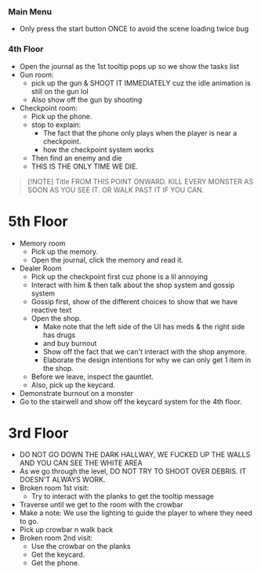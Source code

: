 
### Main Menu
- Only press the start button ONCE to avoid the scene loading twice bug

### 4th Floor
- Open the journal as the 1st tooltip pops up so we show the tasks list
- Gun room:
	- pick up the gun & SHOOT IT IMMEDIATELY cuz the idle animation is still on the gun lol
	- Also show off the gun by shooting
- Checkpoint room:
	- Pick up the phone.
	- stop to explain:
		- The fact that the phone only plays when the player is near a checkpoint.
		- how the checkpoint system works
	- Then find an enemy and die
	- THIS IS THE ONLY TIME WE DIE.

> [!NOTE] Title
> FROM THIS POINT ONWARD. KILL EVERY MONSTER AS SOON AS YOU SEE IT. OR WALK PAST IT IF YOU CAN.

# 5th Floor
- Memory room
	- Pick up the memory.
	- Open the journal, click the memory and read it.
- Dealer Room
	- Pick up the checkpoint first cuz phone is a lil annoying
	- Interact with him & then talk about the shop system and gossip system
	- Gossip first, show of the different choices to show that we have reactive text
	- Open the shop.
		- Make note that the left side of the UI has meds & the right side has drugs
		- and buy burnout
		- Show off the fact that we can't interact with the shop anymore.
		- Elaborate the design intentions for why we can only get 1 item in the shop.
	- Before we leave, inspect the gauntlet.
	- Also, pick up the keycard.
- Demonstrate burnout on a monster
- Go to the stairwell and show off the keycard system for the 4th floor.

# 3rd Floor
- DO NOT GO DOWN THE DARK HALLWAY, WE FUCKED UP THE WALLS AND YOU CAN SEE THE WHITE AREA
- As we go through the level, DO NOT TRY TO SHOOT OVER DEBRIS. IT DOESN'T ALWAYS WORK.
- Broken room 1st visit:
	- Try to interact with the planks to get the tooltip message
- Traverse until we get to the room with the crowbar
- Make a note: We use the lighting to guide the player to where they need to go.
- Pick up crowbar n walk back
- Broken room 2nd visit:
	- Use the crowbar on the planks
	- Get the keycard.
	- Get the phone.
